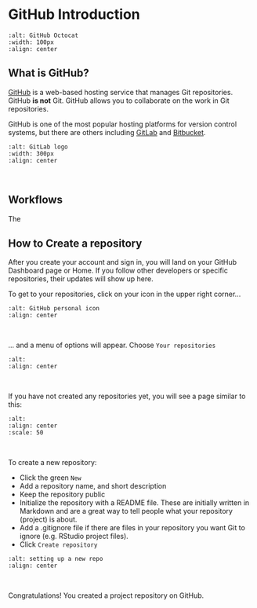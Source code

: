 # GitHub Introduction  

```{image} images/Octocat.png
:alt: GitHub Octocat
:width: 100px
:align: center
```  

## What is GitHub?

[GitHub](https://github.com/) is a web-based hosting service that manages Git repositories. GitHub **is not** Git. GitHub allows you to collaborate on the work in Git repositories.

GitHub is one of the most popular hosting platforms for version control systems, but there are others including [GitLab](https://gitlab.com/) and [Bitbucket](https://bitbucket.org/).

```{image}images/GL_and_BB_logos.png
:alt: GitLab logo
:width: 300px
:align: center
```

&nbsp;

## Workflows

The 

## How to Create a repository  

After you create your account and sign in, you will land on your GitHub Dashboard page or Home. If you follow other developers or specific repositories, their updates will show up here.

To get to your repositories, click on your icon in the upper right corner...

```{image} images/GitHub_personalicon.png
:alt: GitHub personal icon
:align: center
```

&nbsp;

... and a menu of options will appear. Choose `Your repositories`

```{image} images/GitHub_choose_repos.png
:alt:
:align: center
```

&nbsp;

If you have not created any repositories yet, you will see a page similar to this:  

```{image} images/GitHub_new_repo1.png
:alt:
:align: center
:scale: 50
```

&nbsp;

To create a new repository:

- Click the green `New`
- Add a repository name, and short description
- Keep the repository public
- Initialize the repository with a README file. These are initially written in Markdown and are a great way to tell people what your repository (project) is about.
- Add a .gitignore file if there are files in your repository you want Git to ignore (e.g. RStudio project files).
- Click `Create repository`

```{image} images/GitHub_new_repo2.png
:alt: setting up a new repo
:align: center
```

&nbsp;

Congratulations! You created a project repository on GitHub.
